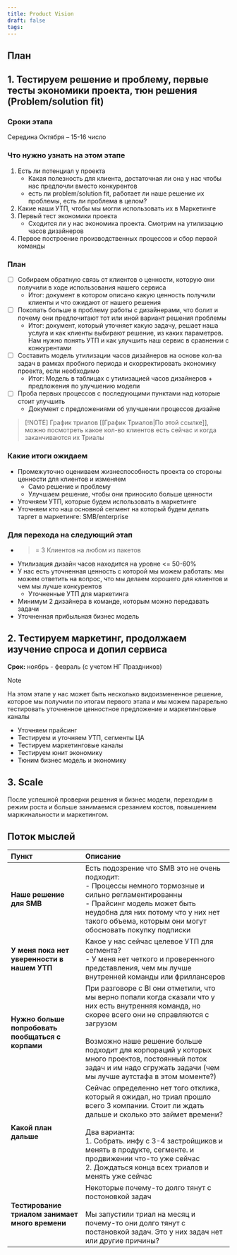 ```yaml
---
title: Product Vision
draft: false
tags:
---
```

## План
## 1. Тестируем решение и проблему, первые тесты экономики проекта, тюн решения (Problem/solution fit)

### Сроки этапа
Середина Октября – 15-16 число

### Что нужно узнать на этом этапе
1. Есть ли потенциал у проекта
	-  Какая полезность для клиента, достаточная ли она у нас чтобы нас предпочли вместо конкурентов
	- есть ли problem/solution fit, работает ли наше решение их проблемы, есть ли проблема в целом?
1. Какие наши УТП, чтобы мы могли использовать их в Маркетинге
2. Первый тест экономики проекта
	- Сходится ли у нас экономика проекта. Смотрим на утилизацию часов дизайнеров
3. Первое построение производственных процессов и сбор первой команды

### План
- [ ] Собираем обратную связь от клиентов о ценности, которую они получили в ходе использования нашего сервиса
	- Итог: документ в котором описано какую ценность получили клиенты и что ожидают от нашего решения
- [ ] Покопать больше в проблему работы с дизайнерами, что болит и почему они предпочитают тот или иной вариант решения проблемы
	- Итог: документ, который уточняет какую задачу, решает наша услуга и как клиенты выбирают решение, из каких параметров. Нам нужно понять УТП и как улучшить наш сервис в сравнении с конкурентами
- [ ] Составить модель утилизации часов дизайнеров на основе кол-ва задач в рамках пробного периода и скорректировать экономику проекта, если необходимо
	- Итог: Модель в таблицах с утилизацией часов дизайнеров + предложения по улучшению модели
- [ ] Проба первых процессов с последующими пунктами над которые стоит улучшить
	- Документ с предложениями об улучшении процессов дизайне 


> [!NOTE] График триалов
>[[График Триалов|По этой ссылке]], можно посмотреть какое кол-во клиентов есть сейчас и когда заканчиваются их Триалы

### Какие итоги ожидаем
- Промежуточно оцениваем жизнеспособность проекта со стороны ценности для клиентов и изменяем
	- Само решение и проблему
	- Улучшаем решение, чтобы они приносило больше ценности
- Уточняем УТП, которые будем использовать в маркетинге
- Уточняем кто наш основной сегмент на который будем делать таргет в маркетинге: SMB/enterprise

### Для перехода на следующий этап
- >= 3 Клиентов на любом из пакетов
- Утилизация дизайн часов находится на уровне <= 50-60%
- У нас есть уточненная ценность с которой мы можем работать: мы можем ответить на вопрос, что мы делаем хорошего для клиентов и чем мы лучше конкурентов
	- Уточненные УТП для маркетинга
- Минимум 2 дизайнера в команде, которым можно передавать задачи
- Уточненная прибыльная бизнес модель
## 2. Тестируем маркетинг, продолжаем изучение спроса и допил сервиса
**Срок:** ноябрь - февраль (с учетом НГ Праздников)

> [!note]
> На этом этапе у нас может быть несколько видоизмененное решение, которое мы получили по итогам первого этапа и мы можем парарельно тестировать уточненное ценностное предложение и маркетинговые каналы

- Уточняем прайсинг
- Тестируем и уточняем УТП, сегменты ЦА
- Тестируем маркетинговые каналы
- Тестируем юнит экономику
- Тюним бизнес модель и экономику

## 3. Scale
После успешной проверки решения и бизнес модели, переходим в режим роста и больше занимаемся срезанием костов, повышением маржинальности и маркетингом.

## Поток мыслей

| Пункт                                             | Описание                                                                                                                                                                                                                                                                                                                           |
| :------------------------------------------------ | :--------------------------------------------------------------------------------------------------------------------------------------------------------------------------------------------------------------------------------------------------------------------------------------------------------------------------------- |
| **Наше решение для SMB**                          | Есть подозрение что SMB это не очень подходит:<br>	- Процессы немного тормозные и сильно регламентированны<br>	- Прайсинг модель может быть неудобна для них потому что у них нет такого объема, которым они могут обосновать покупку подписки                                                                                     |
| **У меня пока нет уверенности в нашем УТП**       | Какое у нас сейчас целевое УТП для сегмента?<br>- У меня нет четкого и проверенного представления, чем мы лучше внутренней команды или фриллансеров                                                                                                                                                                                |
| **Нужно больше попробовать пообщаться с корпами** | При разговоре с BI они отметили, что мы верно попали когда сказали что у них есть внутренняя команда, но скорее всего они не справляются с загрузом<br><br>Возможно наше решение больше подходит для корпораций у которых много проектов, постоянный поток задач и им надо сгружать задачи (чем мы лучше аутстафа в этом моменте?) |
| **Какой план дальше**                             | Сейчас определенно нет того отклика, который я ожидал, но триал прошло всего 3 компании. Стоит ли ждать дальше и сколько это займет времени?<br><br>Два варианта:<br>1.  Собрать. инфу с 3-4 застройщиков и менять в продукте, сегменте. и продвижении что-то уже сейчас<br>2. Дождаться конца всех триалов и менять уже сейчас    |
| **Тестирование триалом занимает много времени**   | Некоторые почему-то долго тянут с постоновкой задач<br><br>Мы запустили триал на месяц и почему-то они долго тянут с постановкой задач. Это у них задач нет или другие причины?                                                                                                                                                    |
